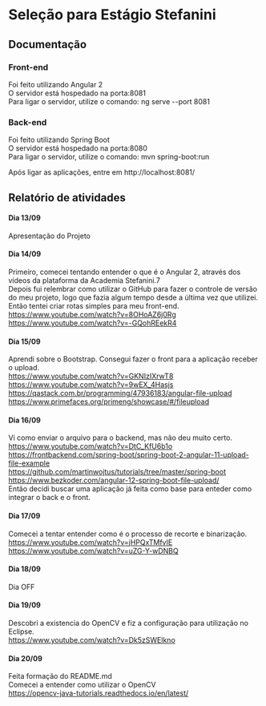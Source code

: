 # Seleção para Estágio Stefanini
## Documentação

### Front-end 
Foi feito utilizando Angular 2 <br /> 
O servidor está hospedado na porta:8081 <br /> 
Para ligar o servidor, utilize o comando: ng serve --port 8081 <br /> 

### Back-end
Foi feito utilizando Spring Boot <br /> 
O servidor está hospedado na porta:8080 <br /> 
Para ligar o servidor, utilize o comando: mvn spring-boot:run <br /> 

Após ligar as aplicações, entre em http://localhost:8081/ <br /> 

## Relatório de atividades
#### Dia 13/09
Apresentação do Projeto
<br /> 
#### Dia 14/09

Primeiro, comecei tentando entender o que é o Angular 2, através dos vídeos da plataforma da Academia Stefanini.7<br /> 
Depois fui relembrar como utilizar o GitHub para fazer o controle de versão do meu projeto, logo que fazia algum tempo desde a última vez que utilizei.<br /> 
Então tentei criar rotas simples para meu front-end. <br /> 
https://www.youtube.com/watch?v=8OHoAZ6j0Rg <br /> 
https://www.youtube.com/watch?v=-GQohREekR4 <br /> 
#### Dia 15/09 
Aprendi sobre o Bootstrap.
Consegui fazer o front para a aplicação receber o upload. <br /> 
https://www.youtube.com/watch?v=GKNIzIXrwT8 <br /> 
https://www.youtube.com/watch?v=9wEX_4Hasjs <br /> 
https://qastack.com.br/programming/47936183/angular-file-upload <br /> 
https://www.primefaces.org/primeng/showcase/#/fileupload <br /> 
#### Dia 16/09 
Vi como enviar o arquivo para o backend, mas não deu muito certo. <br /> 
https://www.youtube.com/watch?v=DtC_KfU6b1o <br /> 
https://frontbackend.com/spring-boot/spring-boot-2-angular-11-upload-file-example <br /> 
https://github.com/martinwojtus/tutorials/tree/master/spring-boot <br /> 
https://www.bezkoder.com/angular-12-spring-boot-file-upload/ <br /> 
Então decidi buscar uma aplicação já feita como base para enteder como integrar o back e o front. <br /> 
#### Dia 17/09
Comecei a tentar entender como é o processo de recorte e binarização. <br /> 
https://www.youtube.com/watch?v=jHPQxTMfvIE <br /> 
https://www.youtube.com/watch?v=uZG-Y-wDNBQ <br /> 
#### Dia 18/09 
Dia OFF <br /> 
#### Dia 19/09
Descobri a existencia do OpenCV e fiz a configuração para utilização no Eclipse. <br /> 
https://www.youtube.com/watch?v=Dk5zSWElkno <br /> 
#### Dia 20/09 
Feita formação do README.md <br /> 
Comecei a entender como utilizar o OpenCV <br /> 
https://opencv-java-tutorials.readthedocs.io/en/latest/ <br /> 
